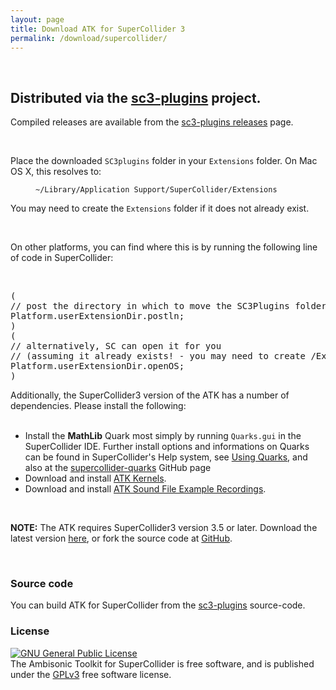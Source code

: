 ```yaml
---
layout: page
title: Download ATK for SuperCollider 3
permalink: /download/supercollider/
---
```


&nbsp;

<div class="alert alert-info">

<h2>Distributed via the <a href="https://github.com/supercollider/sc3-plugins" target="_blank">sc3-plugins</a> project.</h2>

<p>Compiled releases are available from the  <a href="https://github.com/supercollider/sc3-plugins/releases" target="_blank">sc3-plugins releases</a> page.</p>

&nbsp;

<p>Place the downloaded <code>SC3plugins</code> folder in your <code>Extensions</code> folder. On Mac OS X, this resolves to:</p>

<p style="margin-left: 40px"><code>~/Library/Application Support/SuperCollider/Extensions</code></p>

<p>You may need to create the <code>Extensions</code> folder if it does not already exist.</p>  

&nbsp;

<p>On other platforms, you can find where this is by running the following line of code in SuperCollider:</p>

&nbsp;

<pre>
(
// post the directory in which to move the SC3Plugins folder
Platform.userExtensionDir.postln;
)
(
// alternatively, SC can open it for you
// (assuming it already exists! - you may need to create /Extensions)
Platform.userExtensionDir.openOS;
)
</pre>

<p>Additionally, the SuperCollider3 version of the ATK has a number of dependencies. Please install the following:<br/><br/></p>

<ul>
  <li>Install the <strong>MathLib</strong> Quark most simply by running <code>Quarks.gui</code> in the SuperCollider IDE. Further install options and informations on Quarks can be found in SuperCollider's Help system, see <a href="http://doc.sccode.org/Guides/UsingQuarks.html" target="_blank">Using Quarks</a>, and also at the <a href="https://github.com/supercollider-quarks/quarks" target="_blank">supercollider-quarks</a> GitHub page</li>
  <li>Download and install <a href="/download/kernels">ATK Kernels</a>.</li>
  <li>Download and install <a href="/download/recordings">ATK Sound File Example Recordings</a>.</li>
</ul>

<p>&nbsp;</p>

<p><strong>NOTE:</strong> The ATK requires SuperCollider3 version 3.5 or later. Download the latest version <a href="http://supercollider.github.io/download" target="_blank">here</a>, or fork the source code at <a href="http://supercollider.github.io/" target="_blank">GitHub</a>.</p>

</div>

&nbsp;

### Source code

You can build ATK for SuperCollider from the [sc3-plugins](https://github.com/supercollider/sc3-plugins) source-code.


### License

<a rel="license" href="http://www.gnu.org/copyleft/gpl.html"><img alt="GNU General Public License" style="border-width:0" src="http://www.gnu.org/graphics/gplv3-88x31.png" /></a><br />The Ambisonic Toolkit for SuperCollider is free software, and is published under the [GPLv3](http://www.gnu.org/copyleft/gpl.html) free software license.
